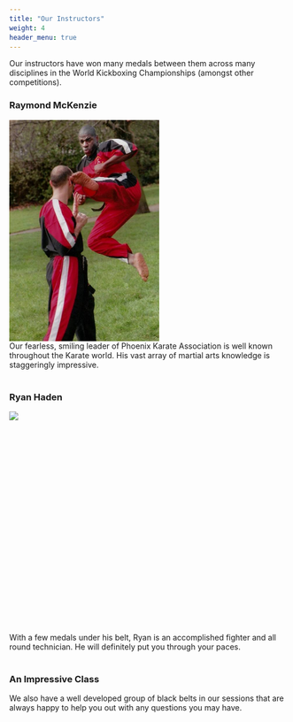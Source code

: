 ```yaml
---
title: "Our Instructors"
weight: 4
header_menu: true
---
```


Our instructors have won many medals between them across many disciplines in the World Kickboxing Championships (amongst other competitions).

### Raymond McKenzie
<p></p>
<img style="display: block; height: 400px; width: auto;" src="images/raymckenzie.jpeg"/>
Our fearless, smiling leader of Phoenix Karate Association is well known throughout the Karate world. His vast array of martial arts knowledge is staggeringly impressive.
</br></br>

### Ryan Haden

<p></p>
<img style="display: block; height: 400px; width: auto;" src="images/RyImage.jpeg"/>
With a few medals under his belt, Ryan is an accomplished fighter and all round technician. He will definitely put you through your paces.
</br></br>

### An Impressive Class
We also have a well developed group of black belts in our sessions that are always happy to help you out with any questions you may have.

